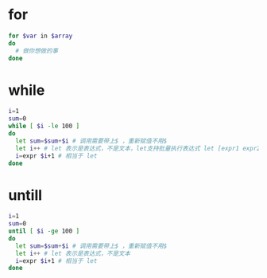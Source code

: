 
# for
``` bash
for $var in $array
do
  # 做你想做的事
done
```

# while
``` bash
i=1
sum=0
while [ $i -le 100 ]
do
  let sum=$sum+$i # 调用需要带上$ ，重新赋值不用$
  let i++ # let 表示是表达式，不是文本，let支持批量执行表达式 let [expr1 expr2]
  i=expr $i+1 # 相当于 let
done
```

# untill
``` bash
i=1
sum=0
until [ $i -ge 100 ]
do
  let sum=$sum+$i # 调用需要带上$ ，重新赋值不用$
  let i++ # let 表示是表达式，不是文本
  i=expr $i+1 # 相当于 let
done
```

